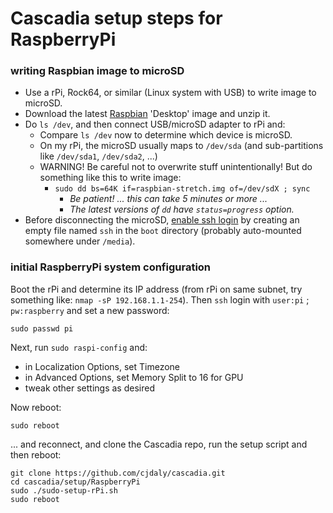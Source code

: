 # Cascadia setup steps for RaspberryPi

### writing Raspbian image to microSD

* Use a rPi, Rock64, or similar (Linux system with USB) to write image to microSD.
* Download the latest [Raspbian](https://www.raspberrypi.org/downloads/raspbian/) 'Desktop' image and unzip it.
* Do `ls /dev`, and then connect USB/microSD adapter to rPi and:
  * Compare `ls /dev` now to determine which device is microSD.
  * On my rPi, the microSD usually maps to `/dev/sda` (and sub-partitions like `/dev/sda1`, `/dev/sda2`, ...)
  * WARNING! Be careful not to overwrite stuff unintentionally! But do something like this to write image:
    * `sudo dd bs=64K if=raspbian-stretch.img of=/dev/sdX ; sync`
      * _Be patient! ... this can take 5 minutes or more ..._
      * _The latest versions of `dd` have `status=progress` option._
* Before disconnecting the microSD, [enable ssh login](https://www.raspberrypi.org/blog/a-security-update-for-raspbian-pixel/) by creating an empty file named `ssh` in the `boot` directory (probably auto-mounted somewhere under `/media`).

### initial RaspberryPi system configuration

Boot the rPi and determine its IP address (from rPi on same subnet, try something like: `nmap -sP 192.168.1.1-254`).
Then `ssh` login with `user:pi` ; `pw:raspberry` and set a new password:

    sudo passwd pi

Next, run `sudo raspi-config` and:
* in Localization Options, set Timezone
* in Advanced Options, set Memory Split to 16 for GPU
* tweak other settings as desired

Now reboot:

    sudo reboot

... and reconnect, and clone the Cascadia repo, run the setup script and then reboot:

    git clone https://github.com/cjdaly/cascadia.git
    cd cascadia/setup/RaspberryPi
    sudo ./sudo-setup-rPi.sh
    sudo reboot
